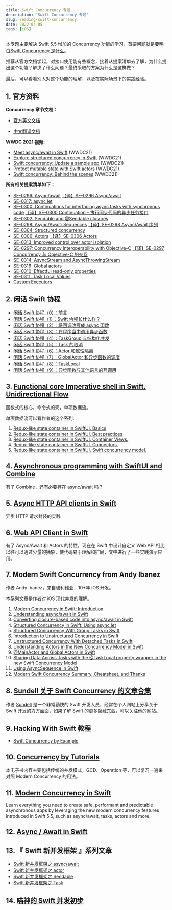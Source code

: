 ```yaml
---
title: Swift Concurrency 专题
description: "Swift Concurrency 专题"
slug: reading-swift-concurrency
date: 2022-04-05
tags: [iOS]
---
```


本专题主要解决 Swift 5.5 增加的 Concurrency 功能的学习，首要问题就是要明白[Swift Concurrency 是什么](https://github.com/KwaiAppTeam/SwiftPamphletApp/issues/63)。

推荐从官方文档学起，对接口使用能有些概念，接着从提案清单去了解，为什么提出这个功能？解决了什么问题？最终采取的方案为什么是这样做？

最后，可以看看别人对这个功能的理解，以及在实际场景下的实践经验。

<!-- truncate -->

## 1. 官方资料

**Concurrency 章节文档：**

- [官方英文文档](https://docs.swift.org/swift-book/LanguageGuide/Concurrency.html)

- [中文翻译文档](https://swiftgg.gitbook.io/swift/swift-jiao-cheng/28_concurrency)

**WWDC 2021 视频:**

- [Meet async/await in Swift](https://developer.apple.com/videos/play/wwdc2021/10132/) (WWDC21)
- [Explore structured concurrency in Swift](https://developer.apple.com/videos/play/wwdc2021/10134/) (WWDC21)
- [Swift concurrency: Update a sample app](https://developer.apple.com/videos/play/wwdc2021/10194/) (WWDC21)
- [Protect mutable state with Swift actors](https://developer.apple.com/videos/play/wwdc2021/10133/) (WWDC21)
- [Swift concurrency: Behind the scenes](https://developer.apple.com/videos/play/wwdc2021/10254/) (WWDC21)

**所有相关提案清单如下：**

- [SE-0296: Async/await](https://github.com/apple/swift-evolution/blob/main/proposals/0296-async-await.md) [【译】SE-0296 Async/await](https://kemchenj.github.io/2021-03-06/)
- [SE-0317: async let](https://github.com/apple/swift-evolution/blob/main/proposals/0317-async-let.md)
- [SE-0300: Continuations for interfacing async tasks with synchronous code](https://github.com/apple/swift-evolution/blob/main/proposals/0300-continuation.md) [【译】SE-0300 Continuation – 执行同步代码的异步任务接口](https://kemchenj.github.io/2021-03-31/)
- [SE-0302: Sendable and @Sendable closures](https://github.com/apple/swift-evolution/blob/main/proposals/0302-concurrent-value-and-concurrent-closures.md)
- [SE-0298: Async/Await: Sequences](https://github.com/apple/swift-evolution/blob/main/proposals/0298-asyncsequence.md) [【译】SE-0298 Async/Await 序列](https://kemchenj.github.io/2021-03-10/)
- [SE-0304: Structured concurrency](https://github.com/apple/swift-evolution/blob/main/proposals/0304-structured-concurrency.md)
- [SE-0306: Actors](https://github.com/apple/swift-evolution/blob/main/proposals/0306-actors.md) [【译】SE-0306 Actors](https://kemchenj.github.io/2021-04-25/)
- [SE-0313: Improved control over actor isolation](https://github.com/apple/swift-evolution/blob/main/proposals/0313-actor-isolation-control.md)
- [SE-0297: Concurrency Interoperability with Objective-C](https://github.com/apple/swift-evolution/blob/main/proposals/0297-concurrency-objc.md) [【译】SE-0297 Concurrency 与 Objective-C 的交互](https://kemchenj.github.io/2021-03-07/)
- [SE-0314: AsyncStream and AsyncThrowingStream](https://github.com/apple/swift-evolution/blob/main/proposals/0314-async-stream.md)
- [SE-0316: Global actors](https://github.com/apple/swift-evolution/blob/main/proposals/0316-global-actors.md)
- [SE-0310: Effectful read-only properties](https://github.com/apple/swift-evolution/blob/main/proposals/0310-effectful-readonly-properties.md)
- [SE-0311: Task Local Values](https://github.com/apple/swift-evolution/blob/main/proposals/0311-task-locals.md)
- [Custom Executors](https://forums.swift.org/t/support-custom-executors-in-swift-concurrency/44425)

## 2. 闲话 Swift 协程

- [闲话 Swift 协程（0）：前言](https://www.bennyhuo.com/2021/10/11/swift-coroutines-README/)
- [闲话 Swift 协程（1）：Swift 协程长什么样？](https://www.bennyhuo.com/2021/10/11/swift-coroutines-01-intro/)
- [闲话 Swift 协程（2）：将回调改写成 async 函数](https://www.bennyhuo.com/2021/10/13/swift-coroutines-02-wrap-callback/)
- [闲话 Swift 协程（3）：在程序当中调用异步函数](https://www.bennyhuo.com/2022/01/21/swift-coroutines-03-call-async-func/)
- [闲话 Swift 协程（4）：TaskGroup 与结构化并发](https://www.bennyhuo.com/2022/01/22/swift-coroutines-04-structured-concurrency/)
- [闲话 Swift 协程（5）：Task 的取消](https://www.bennyhuo.com/2022/01/28/swift-coroutines-05-cancellation/)
- [闲话 Swift 协程（6）：Actor 和属性隔离](https://www.bennyhuo.com/2022/02/12/swift-coroutines-06-actor/)
- [闲话 Swift 协程（7）：GlobalActor 和异步函数的调度](https://www.bennyhuo.com/2022/02/12/swift-coroutines-07-globalactor/)
- [闲话 Swift 协程（8）：TaskLocal](https://www.bennyhuo.com/2022/02/12/swift-coroutines-08-tasklocal/)
- [闲话 Swift 协程（9）：异步函数与其他语言的互调用](https://www.bennyhuo.com/2022/02/16/swift-coroutines-09-interop/)

## 3. [Functional core Imperative shell in Swift. Unidirectional Flow](https://swiftwithmajid.com/2022/03/16/functional-core-imperative-shell-in-swift-unidirectional-flow)

函数式的核心，命令式的壳，单项数据流。

单项数据流可以看作者的这个系列:

1. [Redux-like state container in SwiftUI. Basics](https://swiftwithmajid.com/2019/09/18/redux-like-state-container-in-swiftui/)
2. [Redux-like state container in SwiftUI. Best practices](https://swiftwithmajid.com/2019/09/25/redux-like-state-container-in-swiftui-part2/)
3. [Redux-like state container in SwiftUI. Container Views.](https://swiftwithmajid.com/2019/10/02/redux-like-state-container-in-swiftui-part3/)
4. [Redux-like state container in SwiftUI. Connectors.](https://swiftwithmajid.com/2021/02/03/redux-like-state-container-in-swiftui-part4/)
5. [Redux-like state container in SwiftUI. Swift concurrency model.](https://swiftwithmajid.com/2022/02/17/redux-like-state-container-in-swiftui-part5/)

## 4. [Asynchronous programming with SwiftUI and Combine](https://peterfriese.dev/posts/combine-vs-async)

有了 Combine，还有必要存在 async/await 吗？

## 5. [Async HTTP API clients in Swift](https://theswiftdev.com/async-http-api-clients-in-swift/)

异步 HTTP 请求封装的实践

## 6. [Web API Client in Swift](https://kean.blog/post/new-api-client)

有了 Async/Await 和 Actors 的特性，现在在 Swift 中设计自定义 Web API 相比以往可以通过少量的抽象，使代码易于理解和扩展，文中进行了一些实践演示应用。

## 7. Modern Swift Concurrency from Andy Ibanez

作者 Andy Ibanez，来自玻利维亚，10+年 iOS 开发。

本系列文章是作者对 iOS 现代并发的理解。

1. [Modern Concurrency in Swift: Introduction](https://www.andyibanez.com/posts/modern-concurrency-in-swift-introduction/)
2. [Understanding async/await in Swift](https://www.andyibanez.com/posts/understanding-async-await-in-swift/)
3. [Converting closure-based code into async/await in Swift](https://www.andyibanez.com/posts/converting-closure-based-code-into-async-await-in-swift/)
4. [Structured Concurrency in Swift: Using async let](https://www.andyibanez.com/posts/structured-concurrency-in-swift-using-async-let/)
5. [Structured Concurrency With Group Tasks in Swift](https://www.andyibanez.com/posts/structured-concurrency-with-group-tasks-in-swift/)
6. [Introduction to Unstructured Concurrency in Swift](https://www.andyibanez.com/posts/introduction-to-unstructured-concurrency-in-swift/)
7. [Unstructured Concurrency With Detached Tasks in Swift](https://www.andyibanez.com/posts/unstructured-concurrency-with-detached-tasks-in-swift/)
8. [Understanding Actors in the New Concurrency Model in Swift](https://www.andyibanez.com/posts/understanding-actors-in-the-new-concurrency-model-in-swift/)
9. [@MainActor and Global Actors in Swift](https://www.andyibanez.com/posts/mainactor-and-global-actors-in-swift/)
10. [Sharing Data Across Tasks with the @TaskLocal property wrapper in the new Swift Concurrency Model](https://www.andyibanez.com/posts/modern-swift-concurrency-summary-cheatsheet-thanks/posts/sharing-data-across-tasks-tasklocal-new-swift-concurrency-model)
11. [Using AsyncSequence in Swift](https://www.andyibanez.com/posts/using-asyncsequence-in-swift/)
12. [Modern Swift Concurrency Summary, Cheatsheet, and Thanks](https://www.andyibanez.com/posts/modern-swift-concurrency-summary-cheatsheet-thanks/)

## 8. [Sundell 关于 Swift Concurrency 的文章合集](https://www.swiftbysundell.com/discover/concurrency/)

作者 [Sundell](https://www.swiftbysundell.com/) 是一个非常勤快的 Swift 开发人员，经常在个人网站上分享关于 Swift 开发的方方面面，如果了解 Swift 的更多隐藏东西，可以关注他的网站。

## 9. Hacking With Swift 教程

- [Swift Concurrency by Example](https://www.hackingwithswift.com/quick-start/concurrency/)

## 10. [Concurrency by Tutorials](https://www.raywenderlich.com/books/concurrency-by-tutorials)

本电子书内容主要包括传统的并发模式，GCD、Operation 等，可以复习一遍来对照 Modern Concurrency 的用法。

## 11. [Modern Concurrency in Swift](https://www.raywenderlich.com/28971664-announcing-modern-concurrency-in-swift-first-edition)

Learn everything you need to create safe, performant and predictable asynchronous apps by leveraging the new modern concurrency features introduced in Swift 5.5, such as async/await, tasks, actors and more.

## 12. [Async / Await in Swift](https://jayeshkawli.ghost.io/async-await-in-swift/)

## 13. 『 Swift 新并发框架 』系列文章

- [Swift 新并发框架之 async/await](https://juejin.cn/post/7076733264798416926)
- [Swift 新并发框架之 actor](https://juejin.cn/post/7076738494869012494)
- [Swift 新并发框架之 Sendable](https://juejin.cn/post/7076741945820872717/)
- [Swift 新并发框架之 Task](https://juejin.cn/post/7084640887250092062/)

## 14. [喵神的 Swift 并发初步](https://onevcat.com/2021/07/swift-concurrency/)
